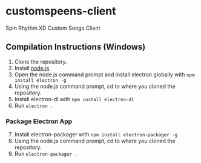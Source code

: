 # customspeens-client
 Spin Rhythm XD Custom Songs Client
 
## Compilation Instructions (Windows)
1. Clone the repository.
2. Install [node.js](https://nodejs.org/)
3. Open the node.js command prompt and install electron globally with ```npm install electron -g```
4. Using the node.js command prompt, cd to where you cloned the repository.
5. Install electron-dl with ```npm install electron-dl```
6. Run ```electron .```
### Package Electron App
7. Install electron-packager with ```npm install electron-packager -g```
8. Using the node.js command prompt, cd to where you cloned the repository.
9. Run ```electron-packager .```
